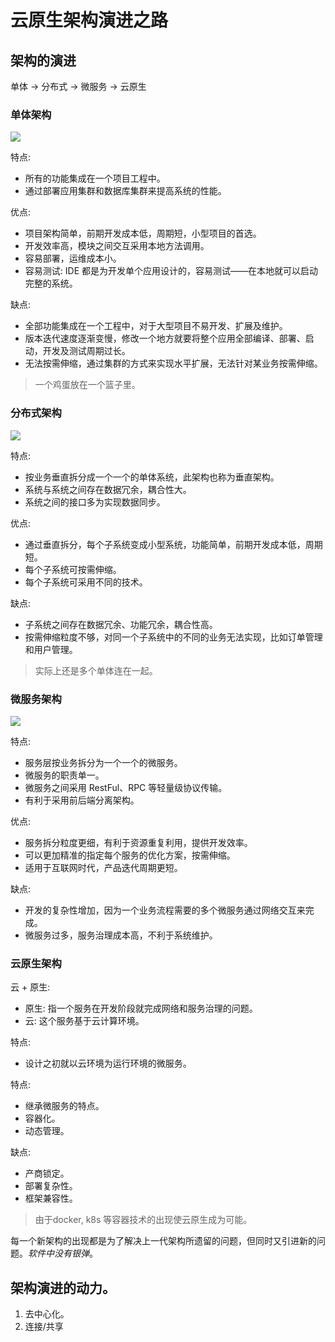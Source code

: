# 云原生架构演进之路

## 架构的演进
单体 -> 分布式 -> 微服务 -> 云原生

### 单体架构

![](https://raw.githubusercontent.com/xingyys/myblog/main/posts/images/20210926200654.png)

特点:
- 所有的功能集成在一个项目工程中。
- 通过部署应用集群和数据库集群来提高系统的性能。

优点:
- 项目架构简单，前期开发成本低，周期短，小型项目的首选。
- 开发效率高，模块之间交互采用本地方法调用。
- 容易部署，运维成本小。
- 容易测试: IDE 都是为开发单个应用设计的，容易测试——在本地就可以启动完整的系统。

缺点:
- 全部功能集成在一个工程中，对于大型项目不易开发、扩展及维护。
- 版本迭代速度逐渐变慢，修改一个地方就要将整个应用全部编译、部署、启动，开发及测试周期过长。
- 无法按需伸缩，通过集群的方式来实现水平扩展，无法针对某业务按需伸缩。

> 一个鸡蛋放在一个篮子里。

### 分布式架构

![](https://raw.githubusercontent.com/xingyys/myblog/main/posts/images/20210926200756.png)

特点:
- 按业务垂直拆分成一个一个的单体系统，此架构也称为垂直架构。
- 系统与系统之间存在数据冗余，耦合性大。
- 系统之间的接口多为实现数据同步。

优点:
- 通过垂直拆分，每个子系统变成小型系统，功能简单，前期开发成本低，周期短。
- 每个子系统可按需伸缩。
- 每个子系统可采用不同的技术。

缺点:
- 子系统之间存在数据冗余、功能冗余，耦合性高。
- 按需伸缩粒度不够，对同一个子系统中的不同的业务无法实现，比如订单管理和用户管理。

> 实际上还是多个单体连在一起。

### 微服务架构

![](https://raw.githubusercontent.com/xingyys/myblog/main/posts/images/20210926201848.png)

特点:
- 服务层按业务拆分为一个一个的微服务。
- 微服务的职责单一。
- 微服务之间采用 RestFul、RPC 等轻量级协议传输。
- 有利于采用前后端分离架构。

优点:
- 服务拆分粒度更细，有利于资源重复利用，提供开发效率。
- 可以更加精准的指定每个服务的优化方案，按需伸缩。
- 适用于互联网时代，产品迭代周期更短。

缺点:
- 开发的复杂性增加，因为一个业务流程需要的多个微服务通过网络交互来完成。
- 微服务过多，服务治理成本高，不利于系统维护。

### 云原生架构
云 + 原生:
- 原生: 指一个服务在开发阶段就完成网络和服务治理的问题。
- 云: 这个服务基于云计算环境。

特点:
- 设计之初就以云环境为运行环境的微服务。

特点:
- 继承微服务的特点。
- 容器化。
- 动态管理。

缺点:
- 产商锁定。
- 部署复杂性。
- 框架兼容性。

> 由于docker, k8s 等容器技术的出现使云原生成为可能。

每一个新架构的出现都是为了解决上一代架构所遗留的问题，但同时又引进新的问题。*软件中没有银弹*。

## 架构演进的动力。
1. 去中心化。
2. 连接/共享
